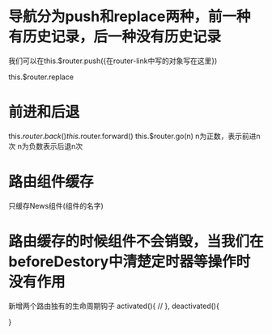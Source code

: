 # 导航分为push和replace两种，前一种有历史记录，后一种没有历史记录

我们可以在this.$router.push({在router-link中写的对象写在这里})

this.$router.replace


# 前进和后退

this.$router.back()
this.$router.forward()
this.$router.go(n) n为正数，表示前进n次
n为负数表示后退n次

# 路由组件缓存
<keep-alive include="News" > 只缓存News组件(组件的名字)
    <router-view></router-view>
</keep-alive>

# 路由缓存的时候组件不会销毁，当我们在beforeDestory中清楚定时器等操作时没有作用

新增两个路由独有的生命周期钩子
activated(){
    //
},
deactivated(){

}